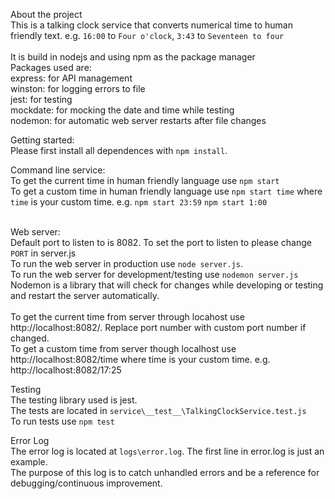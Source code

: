 About the project<br>
This is a talking clock service that converts numerical time to human friendly text. e.g. `16:00` to `Four o'clock`, `3:43` to `Seventeen to four`<br><br>
It is build in nodejs and using npm as the package manager<br>
Packages used are:<br>
express: for API management<br>
winston: for logging errors to file<br>
jest: for testing<br>
mockdate: for mocking the date and time while testing<br>
nodemon: for automatic web server restarts after file changes<br>

Getting started:<br>
Please first install all dependences with `npm install`.

Command line service:<br>
To get the current time in human friendly language use `npm start`<br>
To get a custom time in human friendly language use `npm start time` where `time` is your custom time. e.g. `npm start 23:59` `npm start 1:00`<br><br>

Web server:<br>
Default port to listen to is 8082. To set the port to listen to please change `PORT` in server.js<br>
To run the web server in production use `node server.js`.<br>
To run the web server for development/testing use `nodemon server.js`<br>
Nodemon is a library that will check for changes while developing or testing and restart the server automatically.<br><br>
To get the current time from server through locahost use http://localhost:8082/. Replace port number with custom port number if changed.<br>
To get a custom time from server though localhost use http://localhost:8082/time where time is your custom time. e.g. http://localhost:8082/17:25<br>

Testing<br>
The testing library used is jest.<br>
The tests are located in `service\__test__\TalkingClockService.test.js`<br>
To run tests use `npm test`

Error Log <br>
The error log is located at `logs\error.log`. The first line in error.log is just an example.<br>
The purpose of this log is to catch unhandled errors and be a reference for debugging/continuous improvement.<br>
